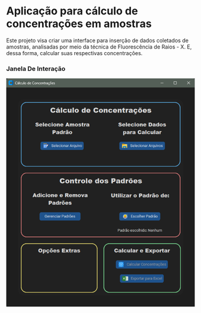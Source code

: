 # **Aplicação para cálculo de concentrações em amostras**

Este projeto visa criar uma interface para inserção de dados coletados de amostras, analisadas por meio da técnica de Fluorescência de Raios - X. E, dessa forma, calcular suas respectivas concentrações.

### **Janela De Interação**
![](imagens/imagem.png)

